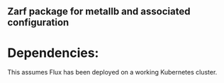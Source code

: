 ## Zarf package for metallb and associated configuration

# Dependencies:

This assumes Flux has been deployed on a working Kubernetes cluster.
